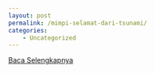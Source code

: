 ```yaml
---
layout: post
permalink: /mimpi-selamat-dari-tsunami/
categories:
    - Uncategorized
---
```


[Baca Selengkapnya](/04)